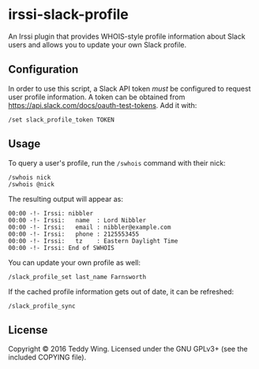 irssi-slack-profile
===================

An Irssi plugin that provides WHOIS-style profile information about Slack
users and allows you to update your own Slack profile.


## Configuration
In order to use this script, a Slack API token _must_ be configured to request
user profile information. A token can be obtained from
https://api.slack.com/docs/oauth-test-tokens. Add it with:

	/set slack_profile_token TOKEN


## Usage
To query a user's profile, run the `/swhois` command with their nick:

	/swhois nick
	/swhois @nick

The resulting output will appear as:

	00:00 -!- Irssi: nibbler
	00:00 -!- Irssi:   name  : Lord Nibbler
	00:00 -!- Irssi:   email : nibbler@example.com
	00:00 -!- Irssi:   phone : 2125553455
	00:00 -!- Irssi:   tz    : Eastern Daylight Time
	00:00 -!- Irssi: End of SWHOIS

You can update your own profile as well:

	/slack_profile_set last_name Farnsworth

If the cached profile information gets out of date, it can be refreshed:

	/slack_profile_sync


## License
Copyright © 2016 Teddy Wing. Licensed under the GNU GPLv3+ (see the included
COPYING file).
